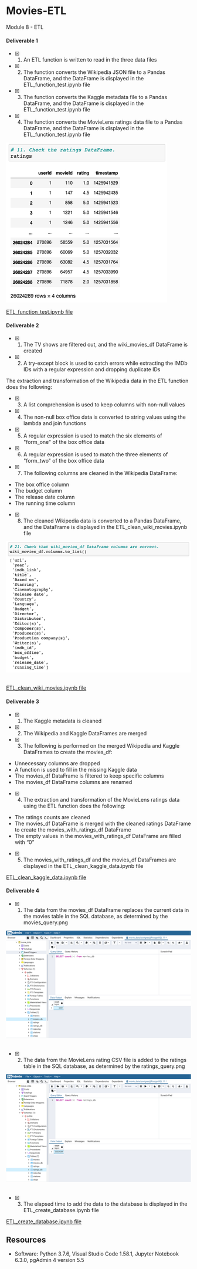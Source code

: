 # Movies-ETL
Module 8 - ETL

#### Deliverable 1

- [x] 1. An ETL function is written to read in the three data files
- [x] 2. The function converts the Wikipedia JSON file to a Pandas DataFrame, and the DataFrame is displayed in the ETL_function_test.ipynb file
- [x] 3. The function converts the Kaggle metadata file to a Pandas DataFrame, and the DataFrame is displayed in the ETL_function_test.ipynb file
- [x] 4. The function converts the MovieLens ratings data file to a Pandas DataFrame, and the DataFrame is displayed in the ETL_function_test.ipynb file

<kbd>
  <img src="https://github.com/GabrielaTuma/Movies-ETL/blob/f26922965b4b3541d5476530842b2e1e637458df/Resources/function_test%20ratings%20.png">
</kbd>  &nbsp;
</p>

[ETL_function_test.ipynb file](https://github.com/GabrielaTuma/Movies-ETL/blob/f26922965b4b3541d5476530842b2e1e637458df/ETL_function_test.ipynb)


#### Deliverable 2

- [x] 1. The TV shows are filtered out, and the wiki_movies_df DataFrame is created
- [x] 2. A try-except block is used to catch errors while extracting the IMDb IDs with a regular expression and dropping duplicate IDs

The extraction and transformation of the Wikipedia data in the ETL function does the following:
- [x] 3. A list comprehension is used to keep columns with non-null values
- [x] 4. The non-null box office data is converted to string values using the lambda and join functions
- [x] 5. A regular expression is used to match the six elements of "form_one" of the box office data
- [x] 6. A regular expression is used to match the three elements of "form_two" of the box office data
- [x] 7. The following columns are cleaned in the Wikipedia DataFrame:
- The box office column
- The budget column
- The release date column
- The running time column
- [x] 8. The cleaned Wikipedia data is converted to a Pandas DataFrame, and the DataFrame is displayed in the ETL_clean_wiki_movies.ipynb file

<kbd>
  <img src="https://github.com/GabrielaTuma/Movies-ETL/blob/f26922965b4b3541d5476530842b2e1e637458df/Resources/clean_wiki_movies%20columns%20.png">
</kbd>  &nbsp;
</p>

[ETL_clean_wiki_movies.ipynb file](https://github.com/GabrielaTuma/Movies-ETL/blob/f26922965b4b3541d5476530842b2e1e637458df/ETL_clean_wiki_movies.ipynb)


#### Deliverable 3

- [x] 1. The Kaggle metadata is cleaned
- [x] 2. The Wikipedia and Kaggle DataFrames are merged

- [x] 3. The following is performed on the merged Wikipedia and Kaggle DataFrames to create the movies_df:
- Unnecessary columns are dropped
- A function is used to fill in the missing Kaggle data
- The movies_df DataFrame is filtered to keep specific columns
- The movies_df DataFrame columns are renamed

- [x] 4. The extraction and transformation of the MovieLens ratings data using the ETL function does the following:
- The ratings counts are cleaned
- The movies_df DataFrame is merged with the cleaned ratings DataFrame to create the movies_with_ratings_df DataFrame
- The empty values in the movies_with_ratings_df DataFrame are filled with “0”

- [x] 5. The movies_with_ratings_df and the movies_df DataFrames are displayed in the ETL_clean_kaggle_data.ipynb file


[ETL_clean_kaggle_data.ipynb file](https://github.com/GabrielaTuma/Movies-ETL/blob/f26922965b4b3541d5476530842b2e1e637458df/ETL_clean_kaggle_data.ipynb)




#### Deliverable 4

- [x] 1. The data from the movies_df DataFrame replaces the current data in the movies table in the SQL database, as determined by the movies_query.png

<kbd>
  <img src="https://github.com/GabrielaTuma/Movies-ETL/blob/f26922965b4b3541d5476530842b2e1e637458df/Resources/movies_query.png">
</kbd>  &nbsp;
</p>

- [x] 2. The data from the MovieLens rating CSV file is added to the ratings table in the SQL database, as determined by the ratings_query.png

<kbd>
  <img src="https://github.com/GabrielaTuma/Movies-ETL/blob/f26922965b4b3541d5476530842b2e1e637458df/Resources/ratings_query.png">
</kbd>  &nbsp;
</p>

- [x] 3. The elapsed time to add the data to the database is displayed in the ETL_create_database.ipynb file

[ETL_create_database.ipynb file](https://github.com/GabrielaTuma/Movies-ETL/blob/f26922965b4b3541d5476530842b2e1e637458df/ETL_create_database.ipynb)



## Resources

- Software: Python 3.7.6, Visual Studio Code 1.58.1, Jupyter Notebook 6.3.0, pgAdmin 4 version 5.5
